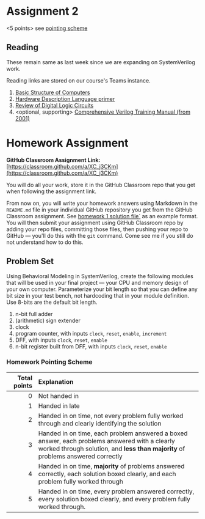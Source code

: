# Assignment 2

<5 points> see [pointing scheme](#points)


## Reading

These remain same as last week since we are expanding on SystemVerilog work. <br>

Reading links are stored on our course's Teams instance.

1. [Basic Structure of Computers](https://cooperunion.sharepoint.com/:b:/s/Section_ECE-251-A-2025SP/EbAPAQKEWm5HrCgqFxJBcNcBoUJfJgyni2tLCI_XT3tB5Q?e=Hexhdg)
2. [Hardware Description Language primer](https://cooperunion.sharepoint.com/:b:/s/Section_ECE-251-A-2025SP/EcUcnqmsJz1IinxYnEzzFnABIQzUOs3jWoqTotSroQVq5g?e=eciNlf)
3. [Review of Digital Logic Circuits](https://cooperunion.sharepoint.com/:b:/s/Section_ECE-251-A-2025SP/EQWgBkDZ0MtIi-04QrdvtckB3P7NrNMeTZC6XINtIev9Qg?e=ka1eaN)
4. <optional, supporting> [Comprehensive Verilog Training Manual (from 2001)](https://cooperunion.sharepoint.com/:b:/s/Section_ECE-251-A-2025SP/ESMelOGGrkxDq6HG7O6ZjfoBmGLMV2yepKbqBskMm1oiNA?e=74Exnv)

# Homework Assignment 

**GitHub Classroom Assignment Link:** [https://classroom.github.com/a/XC_j3CKm](https://classroom.github.com/a/XC_j3CKm)

You will do all your work, store it in the GitHub Classroom repo that you get when following the assignment link. 

From now on, you will write your homework answers using Markdown in the `README.md` file in your individual GitHub repository you get from the GitHub Classroom assignment. See [homework 1 solution file`](./hw-01-solution.md) as an example format. You will then submit your assignment using GitHub Classroom repo by adding your repo files, committing those files, then pushing your repo to GitHub &mdash; you'll do this with the ```git``` command. Come see me if you still do not understand how to do this.

## Problem Set

Using Behavioral Modeling in SystemVerilog, create the following modules that will be used in your final project &mdash; your CPU and memory design of your own computer. Parameterize your bit length so that you can define any bit size in your test bench, not hardcoding that in your module definition. Use 8-bits are the default bit length.
1. n-bit full adder
1. (arithmetic) sign extender
1. clock
1. program counter, with inputs `clock`, `reset`, `enable`, `increment`
1. DFF, with inputs `clock`, `reset`, `enable`
1. n-bit register built from DFF, with inputs `clock`, `reset`, `enable`

### <a id=points>Homework Pointing Scheme</a>

| Total points | Explanation                                                                                                                                                                       |
| -----------: | :-------------------------------------------------------------------------------------------------------------------------------------------------------------------------------- |
|            0 | Not handed in                                                                                                                                                                     |
|            1 | Handed in late                                                                                                                                                                    |
|            2 | Handed in on time, not every problem fully worked through and clearly identifying the solution                                                                                    |
|            3 | Handed in on time, each problem answered a boxed answer, each problems answered with a clearly worked through solution, and **less than majority** of problems answered correctly |
|            4 | Handed in on time, **majority** of problems answered correctly, each solution boxed clearly, and each problem fully worked through                                                |
|            5 | Handed in on time, every problem answered correctly, every solution boxed clearly, and every problem fully worked through.    

